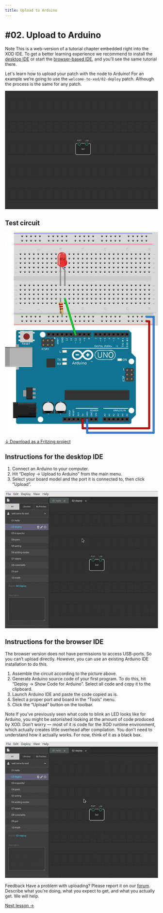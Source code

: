 ```yaml
---
title: Upload to Arduino
---
```


# #02. Upload to Arduino

<div class="ui segment note">
<span class="ui ribbon label">Note</span>
This is a web-version of a tutorial chapter embedded right into the XOD IDE.
To get a better learning experience we recommend to install the
<a href="/downloads/">desktop IDE</a> or start the
<a href="/ide/">browser-based IDE</a>, and you’ll see the same tutorial there.
</div>

Let's learn how to upload your patch with the node to Arduino! For an example
we’re going to use the `welcome-to-xod/02-deploy` patch. Although the process
is the same for any patch.

![Patch](./patch.png)

## Test circuit

![Circuit](./circuit.fz.png)

[↓ Download as a Fritzing project](./circuit.fzz)

## Instructions for the desktop IDE

1. Connect an Arduino to your computer.
2. Hit “Deploy → Upload to Arduino” from the main menu.
3. Select your board model and the port it is connected to, then click
   “Upload”.

![Upload to Arduino](./upload-desktop.gif)

## Instructions for the browser IDE

The browser version does not have permissions to access USB-ports. So you can’t
upload directly. However, you can use an existing Arduino IDE installation to
do this.

1. Assemble the circuit according to the picture above.
2. Generate Arduino source code of your first program. To do this, hit
   “Deploy → Show Code for Arduino”. Select all code and copy it to the
   clipboard.
3. Launch Arduino IDE and paste the code copied as is.
4. Select a proper port and board in the “Tools” menu.
5. Click the “Upload” button on the toolbar.

<div class="ui segment note">
<span class="ui ribbon label">Note</span>
If you’ve previously seen what code to blink an LED looks like for Arduino, you
might be astonished looking at the amount of code produced by XOD. Don’t worry
— most of it is code for the XOD runtime environment, which actually creates
little overhead after compilation. You don't need to understand how it
actually works. For now, think of it as a black box.
</div>

![Upload via Arduino IDE](./upload-web.gif)

<div class="ui segment note">
<span class="ui ribbon label">Feedback</span>
Have a problem with uploading? Please report it on our <a
href="//forum.xod.io">forum</a>. Describe what you're doing, what you expect to
get, and what you actually get. We will help.
</div>

[Next lesson →](../03-inspector)
